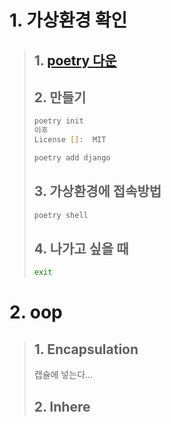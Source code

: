 # 1. 가상환경 확인

>## 1. [poetry 다운](https://python-poetry.org/docs/>#installing-with-the-official-installer)
>
>## 2. 만들기
>```zsh
>poetry init
>이후
>License []:  MIT
>
>poetry add django
>```
>
>## 3. 가상환경에 접속방법
>
>```zsh
>poetry shell
>```
>## 4. 나가고 싶을 때
>
>```zsh
>exit
>```

# 2. oop

>## 1. Encapsulation
> 캡슐에 넣는다...
>
>## 2. Inhere